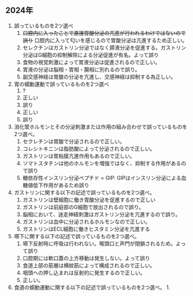 ## 2024年
1. 誤っているものを2ツ選べ
	1. ~~口腔内に入ったことで直接胃酸分泌の亢進が行われるわけではないので誤り~~ 口腔内に入って匂いを感じるので胃酸分泌は亢進するため正しい。
	2. セレクチンはガストリン分泌ではなく膵液分泌を促進する。ガストリン分泌はG細胞の抑制解除による分泌促進が有名。よって誤り
	3. 食物の視覚刺激によって胃液分泌は促進されるので正しい。
	4. 胃液の分泌は脳相・胃相・腸相に別れるので誤り。
	5. 副交感神経は胃酸の分泌を亢進し、交感神経は抑制する為正しい。
2. 胃の蠕動運動で誤っているものを2つ選べ
	1. ?
	2. 正しい
	3. 誤り
	4. 正しい
	5. 誤り
3. 消化管ホルモンとその分泌刺激または作用の組み合わせで誤っているものを2つ選べ。
	1. セクレチンは胃酸で分泌されるので正しい。
	2. コレシトキニンは脂肪酸によって分泌されるので正しい。
	3. ガストリンは胃粘膜亢進作用もあるので正しい。
	4. ソマトスタチンは他のホルモンを増強ではなく、抑制する作用があるので誤り
	5. 糖依存性インスリン分泌ペプチド = GIP: GIPはインスリン分泌による血糖値低下作用があるため誤り
4. ガストリンに関する以下の記述で誤っているものを2つ選べ。
	1. ガストリンは壁細胞に働き胃酸分泌を促進するので正しい
	2. ガストリンは前庭部のG細胞で放出されるので誤り。
	3. 脳相において、迷走神経刺激はガストリン分泌を亢進するので誤り。
	4. ガストリンは血中に分泌されるホルモンなので正しい。
	5. ガストリンはECL細胞に働きヒスタミン分泌を亢進する
5. 嚥下に関する以下の記述で誤っているものを2つ選べ。
	1. 嚥下反射時に呼吸は行われない。喉頭口と声門が閉鎖されるため。よって誤り
	2. 口腔期には軟口蓋の上方移動は発生しない。よって誤り
	3. 食道上部の筋層は横紋筋によって構成されるので正しい。
	4. 咽頭への押し込まれは反射的に発生するので正しい。
	5. 正しい。
6. 食道の蠕動運動に関する以下の記述で誤っているものを2つ選べ。
	1. 